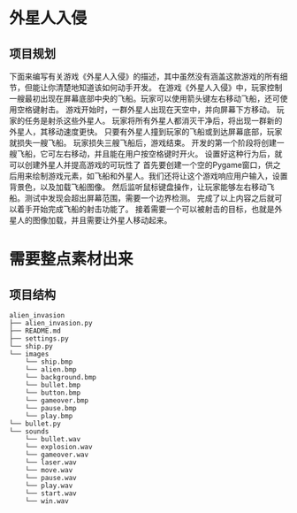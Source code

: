 # 外星人入侵
## 项目规划
下面来编写有关游戏《外星人入侵》的描述，其中虽然没有涵盖这款游戏的所有细节，但能让你清楚地知道该如何动手开发。
在游戏《外星人入侵》中，玩家控制一艘最初出现在屏幕底部中央的飞船。玩家可以使用箭头键左右移动飞船，还可使用空格键射击。
游戏开始时，一群外星人出现在天空中，并向屏幕下方移动。
玩家的任务是射杀这些外星人。
玩家将所有外星人都消灭干净后，将出现一群新的外星人，其移动速度更快。
只要有外星人撞到玩家的飞船或到达屏幕底部，玩家就损失一艘飞船。
玩家损失三艘飞船后，游戏结束。
开发的第一个阶段将创建一艘飞船，它可左右移动，并且能在用户按空格键时开火。
设置好这种行为后，就可以创建外星人并提高游戏的可玩性了
首先要创建一个空的Pygame窗口，供之后用来绘制游戏元素，如飞船和外星人。我们还将让这个游戏响应用户输入，设置背景色，以及加载飞船图像。
然后监听鼠标键盘操作，让玩家能够左右移动飞船。测试中发现会超出屏幕范围，需要一个边界检测。
完成了以上内容之后就可以着手开始完成飞船的射击功能了。
接着需要一个可以被射击的目标，也就是外星人的图像加载，并且需要让外星人移动起来。
# 需要整点素材出来
## 项目结构
```
alien_invasion
├── alien_invasion.py
├── README.md
├── settings.py
└── ship.py
└── images
    └── ship.bmp
    └── alien.bmp
    └── background.bmp
    └── bullet.bmp
    └── button.bmp
    └── gameover.bmp
    └── pause.bmp
    └── play.bmp
└── bullet.py
└── sounds
    └── bullet.wav
    └── explosion.wav
    └── gameover.wav
    └── laser.wav
    └── move.wav
    └── pause.wav
    └── play.wav
    └── start.wav
    └── win.wav
```